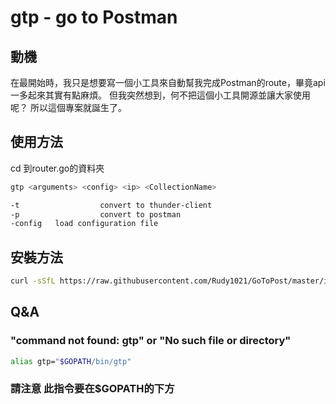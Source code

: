# gtp - go to Postman

## 動機

在最開始時，我只是想要寫一個小工具來自動幫我完成Postman的route，畢竟api一多起來其實有點麻煩。
但我突然想到，何不把這個小工具開源並讓大家使用呢？
所以這個專案就誕生了。

## 使用方法

cd 到router.go的資料夾

```bash
gtp <arguments> <config> <ip> <CollectionName>

-t                  convert to thunder-client
-p                  convert to postman
-config   load configuration file

```

## 安裝方法

```bash
curl -sSfL https://raw.githubusercontent.com/Rudy1021/GoToPost/master/install.sh | sh
```

## Q&A

### "command not found: gtp" or "No such file or directory"

```zsh
alias gtp="$GOPATH/bin/gtp"
```

### 請注意 此指令要在$GOPATH的下方
